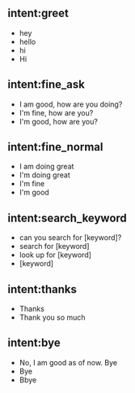 ## intent:greet
- hey
- hello
- hi
- Hi

## intent:fine_ask
- I am good, how are you doing?
- I'm fine, how are you?
- I'm good, how are you?

## intent:fine_normal
- I am doing great
- I'm doing great
- I'm fine
- I'm good

## intent:search_keyword
- can you search for [keyword]?
- search for [keyword]
- look up for [keyword]
- [keyword]
## intent:thanks
- Thanks
- Thank you so much

## intent:bye
- No, I am good as of now. Bye
- Bye
- Bbye